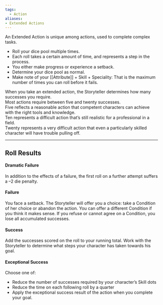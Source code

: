 ```yaml
---
tags:
  - Action
aliases:
- Extended Actions
---
```


An Extended Action is unique among actions, used to complete complex tasks.

- Roll your dice pool multiple times.
- Each roll takes a certain amount of time, and represents a step in the process.
- You either make progress or experience a setback.
- Determine your dice pool as normal.
- Make note of your [[Attribute]] + Skill + Speciality: That is the maximum number of times you can roll before it fails.

When you take an extended action, the Storyteller determines how many successes you require.\
Most actions require between five and twenty successes.\
Five reflects a reasonable action that competent characters can achieve with the right tools and knowledge.\
Ten represents a difficult action that’s still realistic for a professional in a field.\
Twenty represents a very difficult action that even a particularly skilled character will have trouble pulling off.

---

## Roll Results

#### Dramatic Failure

In addition to the effects of a failure, the first roll on a further attempt suffers a –2 die penalty.

#### Failure

You face a setback. The Storyteller will offer you a choice: take a Condition of her choice or abandon the action. You can offer a different Condition if you think it makes sense. If you refuse or cannot agree on a Condition, you lose all accumulated successes.

#### Success

Add the successes scored on the roll to your running total. Work with the Storyteller to determine what steps your character has taken towards his goal.

#### Exceptional Success

Choose one of:
- Reduce the number of successes required by your character’s Skill dots
- Reduce the time on each following roll by a quarter
- Apply the exceptional success result of the action when you complete your goal.